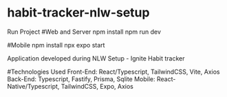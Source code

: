# habit-tracker-nlw-setup

Run Project
#Web and Server
npm install
npm run dev

#Mobile
npm install
npx expo start

Application developed during NLW Setup - Ignite
Habit tracker

#Technologies Used
Front-End: React/Typescript, TailwindCSS, Vite, Axios
Back-End: Typescript, Fastify, Prisma, Sqlite
Mobile: React-Native/Typescript, TailwindCSS, Expo, Axios
